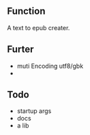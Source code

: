 
## Function

A text to epub creater.

## Furter

* muti Encoding utf8/gbk
* 


## Todo
* startup args
* docs
* a lib